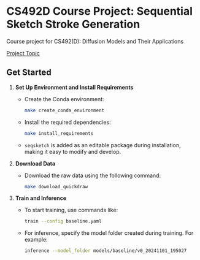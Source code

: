 # CS492D Course Project: Sequential Sketch Stroke Generation

Course project for CS492(D): Diffusion Models and Their Applications

[Project Topic](https://github.com/KAIST-Visual-AI-Group/Diffusion-Project-Drawing)

## Get Started

1. **Set Up Environment and Install Requirements**

   - Create the Conda environment:
     ```bash
     make create_conda_environment
     ```
   - Install the required dependencies:
     ```bash
     make install_requirements
     ```
   - `seqsketch` is added as an editable package during installation, making it easy to modify and develop.

2. **Download Data**

   - Download the raw data using the following command:
     ```bash
     make download_quickdraw
     ```

3. **Train and Inference**

   - To start training, use commands like:
     ```bash
     train --config baseline.yaml
     ```
   - For inference, specify the model folder created during training. For example:
     ```bash
     inference --model_folder models/baseline/v0_20241101_195027
     ```
